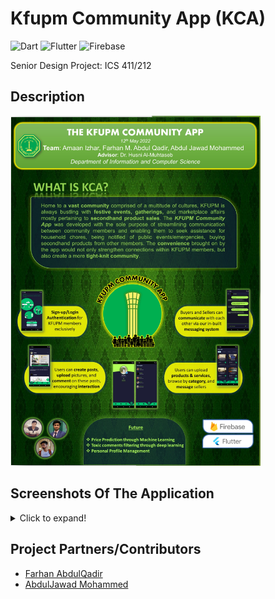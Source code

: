 # Kfupm Community App (KCA)
  ![Dart](https://img.shields.io/badge/Dart-5181b8?style=flat&logo=dart&logoColor=white)
  ![Flutter](https://img.shields.io/badge/Flutter-white?style=flat&logo=flutter&logoColor=blue)
  ![Firebase](https://img.shields.io/badge/Firebase-yellow?style=flat&logo=firebase&logoColor=red)
  
  Senior Design Project: ICS 411/212

## Description
<img src="screenshots/KCASDPPoster.png" width="400"/>

## Screenshots Of The Application
<details>
  <summary>Click to expand!</summary>
  <br/>
  
<img src="screenshots/WelcomeScreen.png" width="200" height="400"/> <img src="screenshots/SignupScreen.jpg" width="200" height="400"/> <img src="screenshots/LoginScreen.jpg" width="200" height="400"/> 

<img src="screenshots/FeedsScreen.png" width="200" height="400"/> <img src="screenshots/AddPostScreen.jpg" width="200" height="400"/>

<img src="screenshots/BuySellScreen.png" width="200" height="400"/> <img src="screenshots/SellProductScreen.jpg" width="200" height="400"/>

<img src="screenshots/MessagesScreen.png" width="200" height="400"/> <img src="screenshots/ChatScreen.png" width="200" height="400"/>

<img src="screenshots/ProfileScreen.png" width="200" height="400"/> 
</details>

 ## Project Partners/Contributors
   - [Farhan AbdulQadir](https://github.com/Vegeterian)
   - [AbdulJawad Mohammed](https://github.com/abbaddon1001)
